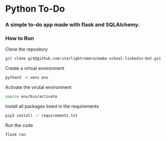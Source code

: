 # Python To-Do

### A simple to-do app made with flask and SQLAlchemy.

### How to Run

Clone the repository
```zsh
git clone git@github.com:starlightromero/make-school-linkedin-bot.git
````

Create a virtual environment
```zsh
python3 -m venv env
````

Activate the virutal environment
```zsh
source env/bin/activate
````

Install all packages listed in the requirements
```zsh
pip3 install -r requirements.txt
```

Run the code
```zsh
flask run
````
